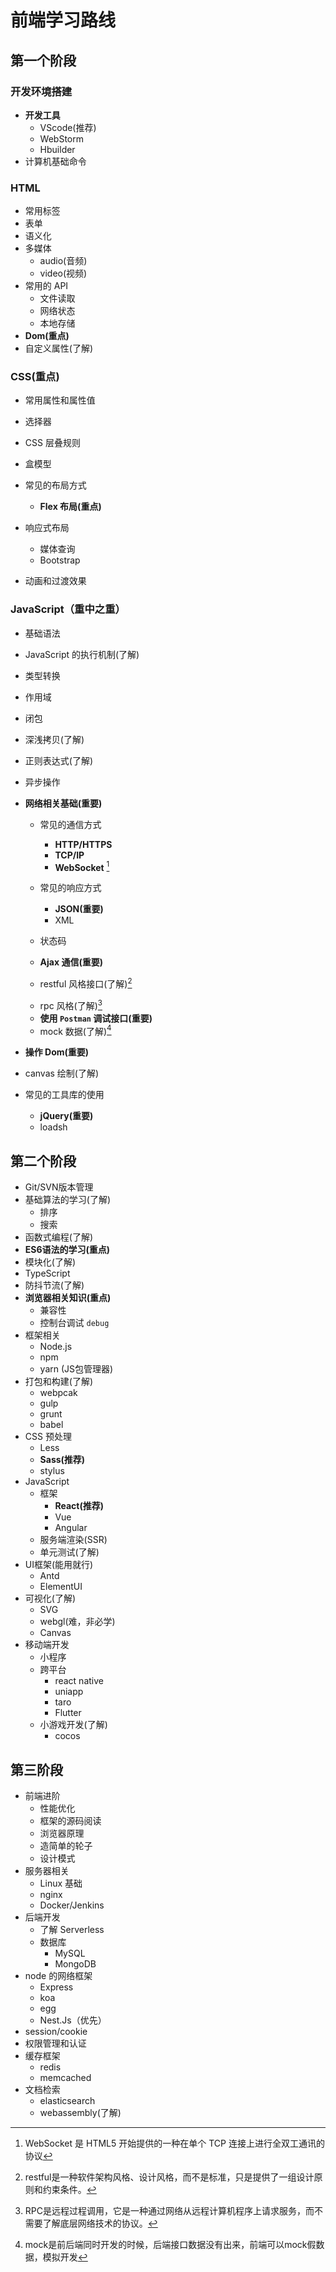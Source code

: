 # 前端学习路线

## 第一个阶段

### 开发环境搭建

- **开发工具**
  - VScode(推荐)
  - WebStorm
  - Hbuilder
- 计算机基础命令

### HTML

- 常用标签
- 表单
- 语义化
- 多媒体
  - audio(音频)
  - video(视频)
- 常用的 API
  - 文件读取
  - 网络状态
  - 本地存储
- **Dom(重点)**
- 自定义属性(了解)

### CSS(重点)

- 常用属性和属性值
- 选择器
- CSS 层叠规则
- 盒模型
- 常见的布局方式
	- **Flex 布局(重点)**

- 响应式布局
  - 媒体查询
  - Bootstrap
- 动画和过渡效果

### JavaScript（重中之重）

- 基础语法

- JavaScript 的执行机制(了解)

- 类型转换

- 作用域

- 闭包

- 深浅拷贝(了解)

- 正则表达式(了解)

- 异步操作

- **网络相关基础(重要)**

  - 常见的通信方式
    - **HTTP/HTTPS**
    - **TCP/IP**
    - **WebSocket** [^1]
    
    [^1]: WebSocket 是 HTML5 开始提供的一种在单个 TCP 连接上进行全双工通讯的协议
  - 常见的响应方式
    - **JSON(重要)**
    - XML
  - 状态码
  - **Ajax 通信(重要)**
  - restful 风格接口(了解)[^2]
  
  [^2]: restful是一种软件架构风格、设计风格，而不是标准，只是提供了一组设计原则和约束条件。
  
  - rpc 风格(了解)[^3]
  
  [^3]: RPC是远程过程调用，它是一种通过网络从远程计算机程序上请求服务，而不需要了解底层网络技术的协议。
  
  - **使用 `Postman` 调试接口(重要)**
  - mock 数据(了解)[^4]
  
  [^4]: mock是前后端同时开发的时候，后端接口数据没有出来，前端可以mock假数据，模拟开发
  
- **操作 Dom(重要)**

- canvas 绘制(了解)

- 常见的工具库的使用
  - **jQuery(重要)**
  - loadsh

## 第二个阶段

- Git/SVN版本管理
- 基础算法的学习(了解)
  - 排序
  - 搜索
- 函数式编程(了解)
- **ES6语法的学习(重点)**
- 模块化(了解)
- TypeScript
- 防抖节流(了解)
- **浏览器相关知识(重点)**
  - 兼容性
  - 控制台调试 `debug`
- 框架相关
  - Node.js
  - npm
  - yarn (JS包管理器)
- 打包和构建(了解)
  - webpcak
  - gulp
  - grunt
  - babel
- CSS 预处理
  - Less
  - **Sass(推荐)**
  - stylus
- JavaScript
  - 框架
    - **React(推荐)**
    - Vue
    - Angular
  - 服务端渲染(SSR)
  - 单元测试(了解)
- UI框架(能用就行)
  - Antd
  - ElementUI
- 可视化(了解)
  - SVG
  - webgl(难，非必学)
  - Canvas
- 移动端开发
  - 小程序
  - 跨平台
    - react native
    - uniapp
    - taro
    - Flutter
  - 小游戏开发(了解)
    - cocos

## 第三阶段

- 前端进阶
  - 性能优化
  - 框架的源码阅读
  - 浏览器原理
  - 造简单的轮子
  - 设计模式
- 服务器相关
  - Linux 基础
  - nginx
  - Docker/Jenkins
- 后端开发
  - 了解 Serverless
  - 数据库
    - MySQL
    - MongoDB
- node 的网络框架
  - Express
  - koa
  - egg
  - Nest.Js（优先）
- session/cookie
- 权限管理和认证
- 缓存框架
  - redis
  - memcached
- 文档检索
  - elasticsearch
  - webassembly(了解)

